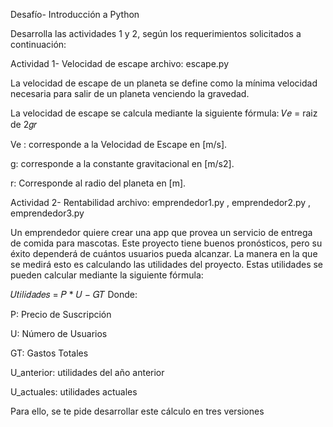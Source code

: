 Desafío- Introducción a Python

Desarrolla las actividades 1 y 2, según los requerimientos solicitados a continuación:

 Actividad 1- Velocidad de escape archivo: escape.py
 
 La velocidad de escape de un planeta se define como la mínima velocidad necesaria para
 salir de un planeta venciendo la gravedad.
 
 La velocidad de escape se calcula mediante la siguiente fórmula:
 𝑉𝑒 = raiz de 2𝑔𝑟
 
 Ve : corresponde a la Velocidad de Escape en [m/s].
 
 g: corresponde a la constante gravitacional en [m/s2].
 
 r: Corresponde al radio del planeta en [m].
 
 Actividad 2- Rentabilidad archivo: emprendedor1.py , emprendedor2.py , emprendedor3.py
 
 Un emprendedor quiere crear una app que provea un servicio de entrega de comida para
 mascotas. Este proyecto tiene buenos pronósticos, pero su éxito dependerá de cuántos
 usuarios pueda alcanzar. La manera en la que se medirá esto es calculando las utilidades
 del proyecto. Estas utilidades se pueden calcular mediante la siguiente fórmula:
 
 𝑈𝑡𝑖𝑙𝑖𝑑𝑎𝑑𝑒𝑠 = 𝑃 * 𝑈 − 𝐺𝑇
 Donde:
 
 P: Precio de Suscripción
 
 U: Número de Usuarios
 
 GT: Gastos Totales

U_anterior: utilidades del año anterior

U_actuales: utilidades actuales
 
 Para ello, se te pide desarrollar este cálculo en tres versiones 
